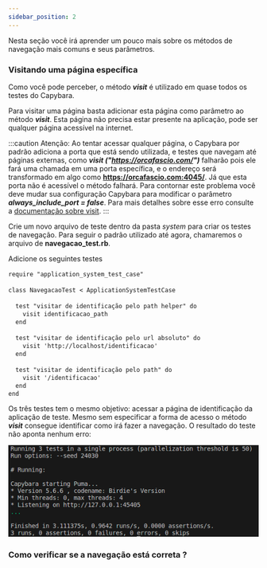 ```yaml
---
sidebar_position: 2
---
```


Nesta seção você irá aprender um pouco mais sobre os métodos de navegação mais comuns e seus parâmetros.

### Visitando uma página específica

Como você pode perceber, o método ***visit*** é utilizado em quase todos os testes do Capybara.

Para visitar uma página basta adicionar esta página como parâmetro ao método ***visit***. Esta página não precisa estar presente na aplicação, pode ser qualquer página acessível na internet.

:::caution Atenção:
Ao tentar acessar qualquer página, o Capybara por padrão adiciona a porta que está sendo utilizada, e testes que navegam até páginas externas, como ***visit ("https://orcafascio.com/")*** falharão pois ele fará uma chamada em uma porta específica, e o endereço será transformado em algo como **https://orcafascio.com:4045/**. Já que esta porta não é acessível o método falhará. 
Para contornar este problema você deve mudar sua configuração Capybara para modificar o parâmetro ***always_include_port = false***. Para mais detalhes sobre esse erro consulte a [documentação sobre visit](https://www.rubydoc.info/gems/capybara/Capybara%2FSession:visit).
:::

Crie um novo arquivo de teste dentro da pasta *system* para criar os testes de navegação. Para seguir o padrão utilizado até agora, chamaremos o arquivo de **navegacao_test.rb**.

Adicione os seguintes testes

```
require "application_system_test_case"

class NavegacaoTest < ApplicationSystemTestCase

  test "visitar de identificação pelo path helper" do
    visit identificacao_path
  end

  test "visitar de identificação pelo url absoluto" do
    visit 'http://localhost/identificacao'
  end
  
  test "visitar de identificação pelo path" do
    visit '/identificacao'
  end
end
```
Os três testes tem o mesmo objetivo: acessar a página de identificação da aplicação de teste. Mesmo sem especificar a forma de acesso o método ***visit*** consegue identificar como irá fazer a navegação. O resultado do teste não aponta nenhum erro:

![image](../../../static/img/capybara/testenavegacao1.png)


### Como verificar se a navegação está correta ?

